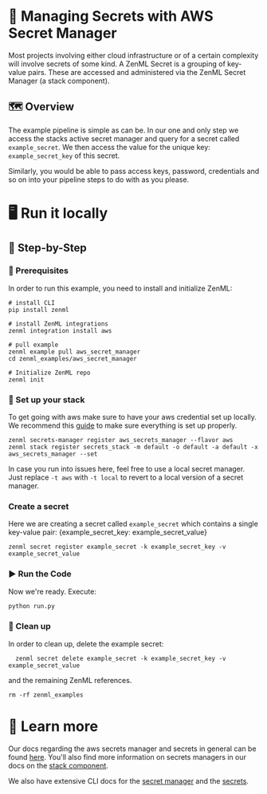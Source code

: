 # 🔑 Managing Secrets with AWS Secret Manager

Most projects involving either cloud infrastructure or of a certain complexity
will involve secrets of some kind. A
ZenML Secret is a grouping of key-value pairs. These are accessed and
administered via the ZenML Secret Manager (a stack component).

## 🗺 Overview

The example pipeline is simple as can be. In our one and only step we access the
stacks active secret manager and
query for a secret called `example_secret`. We then access the value for the
unique key: `example_secret_key` of this secret.

Similarly, you would be able to pass access keys, password, credentials and so
on into your pipeline steps to do with as
you please.

# 🖥 Run it locally

## 👣 Step-by-Step

### 📄 Prerequisites

In order to run this example, you need to install and initialize ZenML:

```shell
# install CLI
pip install zenml

# install ZenML integrations
zenml integration install aws

# pull example
zenml example pull aws_secret_manager
cd zenml_examples/aws_secret_manager

# Initialize ZenML repo
zenml init
```

### 🥞 Set up your stack

To get going with aws make sure to have your aws credential set up locally. We
recommend this
[guide](https://docs.aws.amazon.com/sdk-for-java/v1/developer-guide/setup-credentials.html)
to make sure everything is
set up properly.

```shell
zenml secrets-manager register aws_secrets_manager --flavor aws
zenml stack register secrets_stack -m default -o default -a default -x aws_secrets_manager --set
```

In case you run into issues here, feel free to use a local secret manager. Just
replace `-t aws` with `-t local` to
revert to a local version of a secret manager.

### Create a secret

Here we are creating a secret called `example_secret` which contains a single
key-value pair:
{example_secret_key: example_secret_value}

```shell
zenml secret register example_secret -k example_secret_key -v example_secret_value
```

### ▶️ Run the Code

Now we're ready. Execute:

```bash
python run.py
```

### 🧽 Clean up

In order to clean up, delete the example secret:

```shell
  zenml secret delete example_secret -k example_secret_key -v example_secret_value
```

and the remaining ZenML references.

```shell
rm -rf zenml_examples
```

# 📜 Learn more

Our docs regarding the aws secrets manager and secrets in general can be found
[here](https://docs.zenml.io/advanced-guide/integrations/secrets). You'll also 
find more information on secrets managers in our docs on the 
[stack component](https://docs.zenml.io/stack-components/secrets_manager).


We also have extensive CLI docs for the
[secret manager](https://apidocs.zenml.io/0.7.1/cli/#zenml.cli--setting-up-a-secrets-manager)
and the
[secrets](https://apidocs.zenml.io/0.7.1/cli/#zenml.cli--using-secrets).

